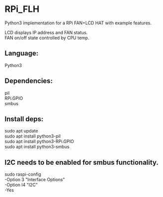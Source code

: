 # RPi_FLH
Python3 implementation for a RPi FAN+LCD HAT with example features.

LCD displays IP address and FAN status.<br>
FAN on/off state controlled by CPU temp.

## Language:
Python3

## Dependencies:
pil<br>
RPi.GPIO<br>
smbus


## Install deps:
sudo apt update<br>
sudo apt install python3-pil<br>
sudo apt install python3-RPi.GPIO<br>
sudo apt install python3-smbus

## I2C needs to be enabled for smbus functionality.
sudo raspi-config<br>
  -Option 3 "Interface Options"<br>
    -Option I4 "I2C"<br>
      -Yes<br>

